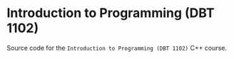 # Introduction to Programming (DBT 1102)

Source code for the `Introduction to Programming (DBT 1102)` C++ course.